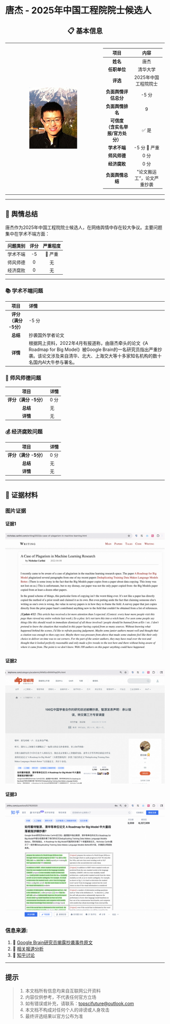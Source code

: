 # 唐杰 - 2025年中国工程院院士候选人

<div align="center">

## 📋 基本信息

<table>
<tr>
<td width="60%" align="center">

![照片](../images/11_gongcheng_tangjie/11_ip.jpg)

</td>
<td width="40%">

|         **项目**          |    **内容**    |
|:-----------------------:|:------------:|
|         **姓名**          |      唐杰      |
|        **任职单位**         |     清华大学     |
|         **评选**          | 2025年中国工程院院士 |
|      **负面舆情评估总分**       |     -5 分     |
|       **负面舆情排名**        |      9       |
| **可信度<br>（含实名举报/官方处分）** |     ✅ 是      |
|        **学术不端**         |  -5 分 🔴 严重  |
|        **师风师德**         |     0 分      |
|        **经济腐败**         |     0 分      |
|       **负面舆情总结**        | "论文搬运工“，论文严重抄袭  |

</td>
</tr>
</table>
</div>

---

## 🔭 舆情总结

唐杰作为2025年中国工程院院士候选人，在网络舆情中存在较大争议。主要问题集中在学术不端方面：

| 问题类别 | 评分 | 严重程度  |
|:---:|:---:|:-----:|
| 学术不端 | -5 | 🔴 严重 |
| 师风师德 | 0 |   无   |
| 经济腐败 | 0 |   无   |

---

### 📚 学术不端问题

|       项目       | 详情                                       |
|:--------------:|:-----------------------------------------|
| **评分（满分 -5分）** | -5 分                                      |
|     **总结**     | 抄袭国外学者论文                                 |
|     **详情**     | 根据网上资料，2022年4月有报道称，由唐杰牵头的论文《A Roadmap for Big Model》被Google Brain的一名研究员指出严重抄袭。该论文涉及来自清华、北大、上海交大等十多家知名机构的数十名国内AI大牛参与署名。 |



### 👥 师风师德问题


|       项目       | 详情                                       |
|:--------------:|:-----------------------------------------|
| **评分（满分 -5分）** | 0 分                                      |
|     **总结**     | 无                                       |
|     **详情**     | 无                                       |



### 💰 经济腐败问题

|       项目       | 详情                                       |
|:--------------:|:-----------------------------------------|
| **评分（满分 -5分）** | 0 分                                      |
|     **总结**     | 无                                       |
|     **详情**     | 无                                       |


---

## 📎 证据材料

### 图片证据

#### 证据1 
![证据1](../images/11_gongcheng_tangjie/11_p1.png)

#### 证据2
![证据2](../images/11_gongcheng_tangjie/11_p2.png)

#### 证据3 
![证据3](../images/11_gongcheng_tangjie/11_p3.png)


### 信息来源:

1. 🔗 [Google Brain研究员揭露抄袭事件原文](https://nicholas.carlini.com/writing/2022/a-case-of-plagarism-in-machine-learning.html)
2. 🔗 [相关报道分析](https://www.leiphone.com/category/academic/WiMSzv9XKKPopDPs.html)
3. 🔗 [知乎讨论](https://www.zhihu.com/question/527620020)
 
---

## 提示

> 
> 1. 本文档所有信息均来自互联网公开资料
> 2. 内容仅供参考，不代表任何官方立场
> 3. 如有错误或补充，请联系：topscifuture@outlook.com
> 4. 本文档不构成对任何个人的诽谤或人身攻击
> 5. 最终评选结果以官方公布为准